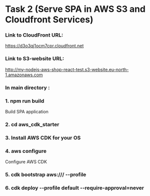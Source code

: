 # Task 2 (Serve SPA in AWS S3 and Cloudfront Services)

### Link to CloudFront URL:

https://d3o3qj1ocm7cpr.cloudfront.net

### Link to S3-website URL:

http://my-nodejs-aws-shop-react-test.s3-website.eu-north-1.amazonaws.com

### In main directory :

### 1. npm run build

Build SPA application

### 2. cd aws_cdk_starter

### 3. Install AWS CDK for your OS

### 4. aws configure

Configure AWS CDK

### 5. cdk bootstrap aws://<your AWS account ID>/<default region> --profile <your-profile-name>

### 6. cdk deploy --profile default --require-approval=never

